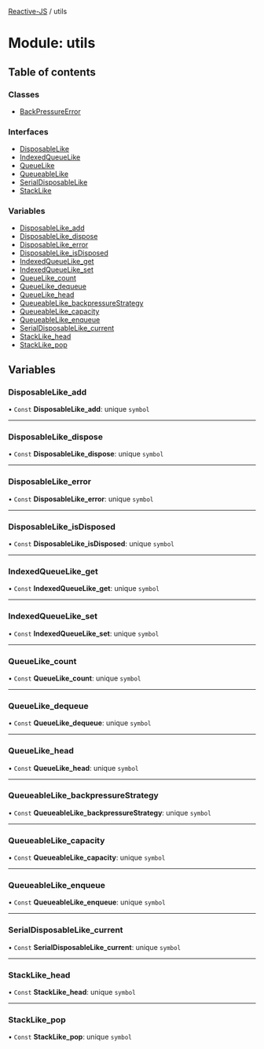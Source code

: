 [Reactive-JS](../README.md) / utils

# Module: utils

## Table of contents

### Classes

- [BackPressureError](../classes/utils.BackPressureError.md)

### Interfaces

- [DisposableLike](../interfaces/utils.DisposableLike.md)
- [IndexedQueueLike](../interfaces/utils.IndexedQueueLike.md)
- [QueueLike](../interfaces/utils.QueueLike.md)
- [QueueableLike](../interfaces/utils.QueueableLike.md)
- [SerialDisposableLike](../interfaces/utils.SerialDisposableLike.md)
- [StackLike](../interfaces/utils.StackLike.md)

### Variables

- [DisposableLike\_add](utils.md#disposablelike_add)
- [DisposableLike\_dispose](utils.md#disposablelike_dispose)
- [DisposableLike\_error](utils.md#disposablelike_error)
- [DisposableLike\_isDisposed](utils.md#disposablelike_isdisposed)
- [IndexedQueueLike\_get](utils.md#indexedqueuelike_get)
- [IndexedQueueLike\_set](utils.md#indexedqueuelike_set)
- [QueueLike\_count](utils.md#queuelike_count)
- [QueueLike\_dequeue](utils.md#queuelike_dequeue)
- [QueueLike\_head](utils.md#queuelike_head)
- [QueueableLike\_backpressureStrategy](utils.md#queueablelike_backpressurestrategy)
- [QueueableLike\_capacity](utils.md#queueablelike_capacity)
- [QueueableLike\_enqueue](utils.md#queueablelike_enqueue)
- [SerialDisposableLike\_current](utils.md#serialdisposablelike_current)
- [StackLike\_head](utils.md#stacklike_head)
- [StackLike\_pop](utils.md#stacklike_pop)

## Variables

### DisposableLike\_add

• `Const` **DisposableLike\_add**: unique `symbol`

___

### DisposableLike\_dispose

• `Const` **DisposableLike\_dispose**: unique `symbol`

___

### DisposableLike\_error

• `Const` **DisposableLike\_error**: unique `symbol`

___

### DisposableLike\_isDisposed

• `Const` **DisposableLike\_isDisposed**: unique `symbol`

___

### IndexedQueueLike\_get

• `Const` **IndexedQueueLike\_get**: unique `symbol`

___

### IndexedQueueLike\_set

• `Const` **IndexedQueueLike\_set**: unique `symbol`

___

### QueueLike\_count

• `Const` **QueueLike\_count**: unique `symbol`

___

### QueueLike\_dequeue

• `Const` **QueueLike\_dequeue**: unique `symbol`

___

### QueueLike\_head

• `Const` **QueueLike\_head**: unique `symbol`

___

### QueueableLike\_backpressureStrategy

• `Const` **QueueableLike\_backpressureStrategy**: unique `symbol`

___

### QueueableLike\_capacity

• `Const` **QueueableLike\_capacity**: unique `symbol`

___

### QueueableLike\_enqueue

• `Const` **QueueableLike\_enqueue**: unique `symbol`

___

### SerialDisposableLike\_current

• `Const` **SerialDisposableLike\_current**: unique `symbol`

___

### StackLike\_head

• `Const` **StackLike\_head**: unique `symbol`

___

### StackLike\_pop

• `Const` **StackLike\_pop**: unique `symbol`
